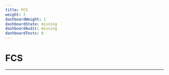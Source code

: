 ```yaml
---
title: FCS
weight: 2
dashboardWeight: 1
dashboardState: missing
dashboardAudit: missing
dashboardTests: 0
---
```


# FCS
---